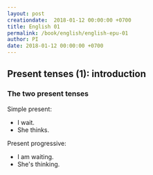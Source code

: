 ```yaml
---
layout: post
creationdate:  2018-01-12 00:00:00 +0700
title: English 01
permalink: /book/english/english-epu-01
author: PI
date: 2018-01-12 00:00:00 +0700
---
```


## Present tenses (1): introduction
### The two present tenses
Simple present:
- I wait.
- She thinks.

Present progressive:
- I am waiting.
- She's thinking.
